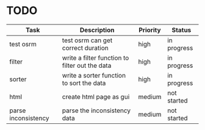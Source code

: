 # TODO
| Task | Description | Priority | Status |
|------|-------------|----------|--------|
| test osrm | test osrm can get correct duration | high | in progress |
| filter | write a filter function to filter out the data | high | in progress|
| sorter | write a sorter function to sort the data | high | in progress|
| html | create html page as gui| medium | not started |
| parse inconsistency | parse the inconsistency data | medium | not started|


